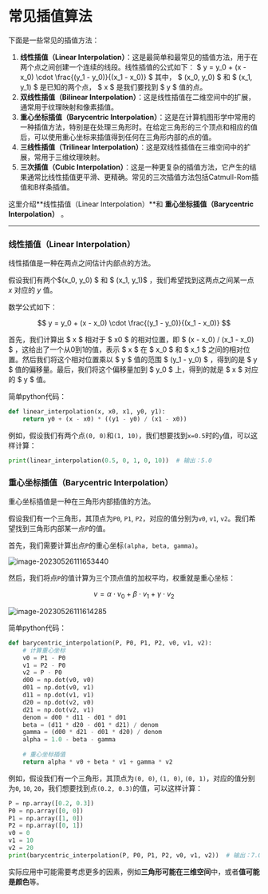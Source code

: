 # 常见插值算法

下面是一些常见的插值方法：

1. **线性插值（Linear Interpolation）**：这是最简单和最常见的插值方法，用于在两个点之间创建一个连续的线段。线性插值的公式如下： $ y = y\_0 + (x - x\_0) \cdot \frac{(y\_1 - y\_0)}{(x\_1 - x\_0)} $ 其中， $ (x\_0, y\_0) $ 和 $ (x\_1, y\_1) $ 是已知的两个点， $ x $ 是我们要找到 $ y $ 值的点。
2. **双线性插值（Bilinear Interpolation）**：这是线性插值在二维空间中的扩展，通常用于纹理映射和像素插值。
3. **重心坐标插值（Barycentric Interpolation）**：这是在计算机图形学中常用的一种插值方法，特别是在处理三角形时。在给定三角形的三个顶点和相应的值后，可以使用重心坐标来插值得到任何在三角形内部的点的值。
4. **三线性插值（Trilinear Interpolation）**：这是双线性插值在三维空间中的扩展，常用于三维纹理映射。
5. **三次插值（Cubic Interpolation）**：这是一种更复杂的插值方法，它产生的结果通常比线性插值更平滑、更精确。常见的三次插值方法包括Catmull-Rom插值和B样条插值。

这里介绍\*\*线性插值（Linear Interpolation）\*\*和 **重心坐标插值（Barycentric Interpolation）** 。

***

### 线性插值（Linear Interpolation）

线性插值是一种在两点之间估计内部点的方法。

假设我们有两个$(x\_0, y\_0) $ 和 $ (x\_1, y\_1)$ ，我们希望找到这两点之间某一点 $x$ 对应的 $y$ 值。

数学公式如下：

$$
y = y_0 + (x - x_0) \cdot \frac{(y_1 - y_0)}{(x_1 - x_0)}
$$

首先，我们计算出 $ x $ 相对于 $ x0 $ 的相对位置，即 $ (x - x\_0) / (x\_1 - x\_0) $ ，这给出了一个从0到1的值，表示 $ x $ 在 $ x\_0 $ 和 $ x\_1 $ 之间的相对位置。然后我们将这个相对位置乘以 $ y $ 值的范围 $ (y\_1 - y\_0) $ ，得到的是 $ y $ 值的偏移量。最后，我们将这个偏移量加到 $ y\_0 $ 上，得到的就是 $ x $ 对应的 $ y $ 值。

简单python代码：

```python
def linear_interpolation(x, x0, x1, y0, y1):
    return y0 + (x - x0) * ((y1 - y0) / (x1 - x0))
```

例如，假设我们有两个点`(0, 0)`和`(1, 10)`，我们想要找到`x=0.5`时的`y`值，可以这样计算：

```python
print(linear_interpolation(0.5, 0, 1, 0, 10))  # 输出：5.0
```

### 重心坐标插值（Barycentric Interpolation）

重心坐标插值是一种在三角形内部插值的方法。

假设我们有一个三角形，其顶点为`P0`, `P1`, `P2`，对应的值分别为`v0`, `v1`, `v2`。我们希望找到三角形内部某一点`P`的值。

首先，我们需要计算出点`P`的重心坐标`(alpha, beta, gamma)`。

![image-20230526111653440](https://regz-1258735137.cos.ap-guangzhou.myqcloud.com/remo\_t/j9KIQDufv4SmPTR.png)

然后，我们将点`P`的值计算为三个顶点值的加权平均，权重就是重心坐标：

$$
v = \alpha \cdot v_0 + \beta \cdot v_1 + \gamma \cdot v_2
$$

![image-20230526111614285](https://regz-1258735137.cos.ap-guangzhou.myqcloud.com/remo\_t/oHDztqAI7OL5rFd.png)

简单python代码：

```python
def barycentric_interpolation(P, P0, P1, P2, v0, v1, v2):
    # 计算重心坐标
    v0 = P1 - P0
    v1 = P2 - P0
    v2 = P - P0
    d00 = np.dot(v0, v0)
    d01 = np.dot(v0, v1)
    d11 = np.dot(v1, v1)
    d20 = np.dot(v2, v0)
    d21 = np.dot(v2, v1)
    denom = d00 * d11 - d01 * d01
    beta = (d11 * d20 - d01 * d21) / denom
    gamma = (d00 * d21 - d01 * d20) / denom
    alpha = 1.0 - beta - gamma
    
    # 重心坐标插值
    return alpha * v0 + beta * v1 + gamma * v2

```

例如，假设我们有一个三角形，其顶点为`(0, 0)`, `(1, 0)`, `(0, 1)`，对应的值分别为`0`, `10`, `20`，我们想要找到点`(0.2, 0.3)`的值，可以这样计算：

```python
P = np.array([0.2, 0.3])
P0 = np.array([0, 0])
P1 = np.array([1, 0])
P2 = np.array([0, 1])
v0 = 0
v1 = 10
v2 = 20
print(barycentric_interpolation(P, P0, P1, P2, v0, v1, v2))  # 输出：7.0
```

实际应用中可能需要考虑更多的因素，例如**三角形可能在三维空间**中，或者**值可能是颜色**等。
